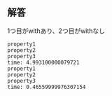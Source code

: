 ## 解答

1つ目がwithあり、2つ目がwithなし

```
property1
property2
property3
time: 4.993100000079721
property1
property2
property3
time: 0.46559999976307154
```
